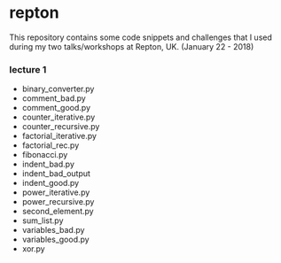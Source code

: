 # repton

This repository contains some code snippets and challenges that I used during my two talks/workshops at Repton, UK.
(January 22 - 2018)

### lecture 1

- binary_converter.py
- comment_bad.py
- comment_good.py
- counter_iterative.py
- counter_recursive.py
- factorial_iterative.py
- factorial_rec.py
- fibonacci.py
- indent_bad.py
- indent_bad_output
- indent_good.py
- power_iterative.py
- power_recursive.py
- second_element.py
- sum_list.py
- variables_bad.py
- variables_good.py
- xor.py
